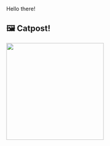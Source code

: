 Hello there!



## 🖼️ Catpost!

<sub>
    <img src="https://cdn2.thecatapi.com/images/NlctBeF8A.jpg" height="256">
</sub>


